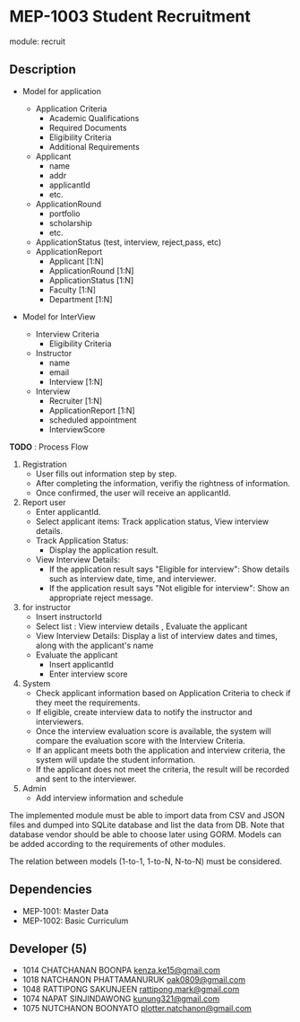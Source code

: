 # MEP-1003 Student Recruitment

module: recruit

## Description

- Model for application 
    - Application Criteria
        - Academic Qualifications
        - Required Documents
        - Eligibility Criteria
        - Additional Requirements
    - Applicant
        - name
        - addr
        - applicantId
        - etc.
    - ApplicationRound
        - portfolio
        - scholarship
        - etc.
    - ApplicationStatus (test, interview, reject,pass, etc)
    - ApplicationReport
        - Applicant [1:N]
        - ApplicationRound [1:N]
        - ApplicationStatus [1:N]
        - Faculty [1:N]
        - Department [1:N]

- Model for InterView
    - Interview Criteria
        - Eligibility Criteria
    - Instructor
        - name
        - email
        - Interview [1:N]
    - Interview
        - Recruiter [1:N]
        - ApplicationReport [1:N]
        - scheduled appointment
        - InterviewScore

**TODO** : Process Flow

1. Registration
   - User fills out information step by step.
   - After completing the information, verifiy the rightness of information.
   - Once confirmed, the user will receive an applicantId.
2. Report user
   - Enter applicantId.
   - Select applicant items: Track application status, View interview details.
   - Track Application Status:
     - Display the application result.
   - View Interview Details:
     - If the application result says "Eligible for interview": Show details such as interview date, time, and interviewer.
     - If the application result says "Not eligible for interview": Show an appropriate reject message.
3. for instructor
   - Insert instructorId
   - Select list : View interview details , Evaluate the applicant
   - View Interview Details: Display a list of interview dates and times, along with the applicant's name
   - Evaluate the applicant
     - Insert applicantId
     - Enter interview score
4. System
   - Check applicant information based on Application Criteria to check if they meet the requirements.
   - If eligible, create interview data to notify the instructor and interviewers.
   - Once the interview evaluation score is available, the system will compare the evaluation score with the Interview Criteria.
   - If an applicant meets both the application and interview criteria, the system will update the student information.
   - If the applicant does not meet the criteria, the result will be recorded and sent to the interviewer.
5. Admin
   - Add interview information and schedule

The implemented module must be able to import data from CSV and JSON files and dumped
into SQLite database and list the data from DB. Note that database vendor should be able
to choose later using GORM. Models can be added according to the requirements of other
modules.

The relation between models (1-to-1, 1-to-N, N-to-N) must be considered.

## Dependencies
- MEP-1001: Master Data
- MEP-1002: Basic Curriculum

## Developer (5)
- 1014 CHATCHANAN BOONPA kenza.ke15@gmail.com
- 1018 NATCHANON PHATTAMANURUK oak0809@gmail.com
- 1048 RATTIPONG SAKUNJEEN rattipong.mark@gmail.com
- 1074 NAPAT SINJINDAWONG kunung321@gmail.com
- 1075 NUTCHANON BOONYATO plotter.natchanon@gmail.com
